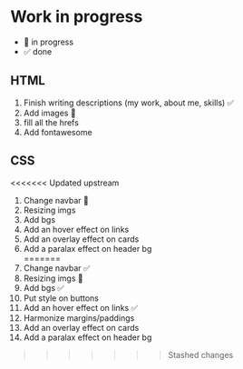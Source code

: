 # Work in progress

- 🚀  in progress
- ✅  done  

## HTML  

1. Finish writing descriptions (my work, about me, skills) ✅  
2. Add images 🚀
3. fill all the hrefs
4. Add fontawesome

## CSS  

<<<<<<< Updated upstream
1. Change navbar 🚀  
2. Resizing imgs  
3. Add bgs
4. Add an hover effect on links
5. Add an overlay effect on cards  
6. Add a paralax effect on header bg  
=======
1. Change navbar ✅  
2. Resizing imgs  🚀
3. Add bgs ✅
4. Put style on buttons
5. Add an hover effect on links ✅
6. Harmonize margins/paddings
7. Add an overlay effect on cards  
8. Add a paralax effect on header bg  
>>>>>>> Stashed changes
